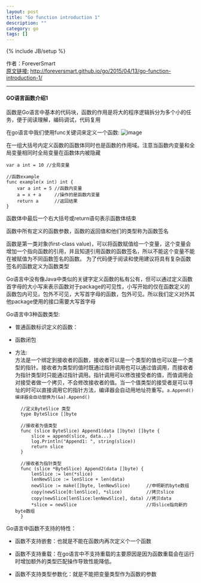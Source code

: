 ```yaml
---
layout: post
title: "Go function introduction 1"
description: ""
category: go
tags: []
---
```

{% include JB/setup %}

作者：ForeverSmart   
[原文链接:](http://foreversmart.github.io/go/2015/04/13/go-function-introduction-1/) http://foreversmart.github.io/go/2015/04/13/go-function-introduction-1/

----

#### GO语言函数介绍1

函数是Go语言中基本的代码块，函数的作用是将大的程序逻辑拆分为多个小的任务，便于阅读理解，编码调试，代码复用
     
在go语言中我们使用func关键词来定义一个函数:
![image](http://mytutu.qiniudn.com/function.jpeg)

在一组大括号内定义函数的函数体同时也是函数的作用域。注意当函数内变量和全局变量相同时全局变量在函数体内被隐藏  
	
	var a int = 10 //全局变量

	//函数example
	func example(x int) int {
		var a int = 5 //函数内变量
		a = x + a     //操作的是函数内变量
		return a      //返回结果
	}

函数体中最后一个右大括号或return语句表示函数体结束

函数中所有定义的函数参数，函数的返回值和他们的类型称为函数签名 

函数是第一类对象(first-class value)，可以将函数赋值给一个变量，这个变量会增加一个指向函数的引用，并且知道引用函数的函数签名，所以不能这个变量不能在被赋值为不同函数签名的函数。 为了代码便于阅读和使用建议将具有复杂函数签名的函数定义为函数类型

Go语言中没有像Java中类似的关键字定义函数的私有公有，但可以通过定义函数首字母的大小写来表示函数对于package的可见性，小写开始的仅在函数定义的函数包内可见，包外不可见，大写首字母的函数，包外可见。所以我们定义对外其他package使用的接口需要大写首字母

Go语言中3种函数类型:

* 普通函数标识定义的函数：

* 函数闭包

* 方法:  
  方法是一个绑定到接收者的函数，接收者可以是一个类型的值也可以是一个类型的指针。接收者为类型的值时既通过指针调用也可以通过值调用，而接收者为指针类型时只能通过指针调用。指针调用可以修改接受者的值，而值调用会对接受者做一个拷贝，不会修改接收者的值。当一个值类型的接受者是可以寻址的时可以直接调用它的指针方法，编译器会自动用地址符重写。`a.Append()编译器会自动替换为(&a).Append()`

	
		//定义ByteSlice 类型
		type ByteSlice []byte

		//接收者为值类型
		func (slice ByteSlice) Append1(data []byte) []byte {
			slice = append(slice, data...)
			log.Println("Append1: ", string(slice))
			return slice
		}
		  	
		//接收者为指针类型
		func (slice *ByteSlice) Append2(data []byte) {
			lenSlice := len(*slice)
			lenNewSlice := lenSlice + len(data)
			newSlice := make([]byte, lenNewSlice)      //申明新的byte数组
			copy(newSlice[0:lenSlice], *slice)         //拷贝slice
			copy(newSlice[lenSlice:lenNewSlice], data) //拷贝data
			*slice = newSlice                          //将slice指向新的byte数组
		}
	
  
  
Go语言中函数不支持的特性：  

* 函数不支持嵌套：也就是不能在函数内再次定义个一个函数

* 函数不支持重载：在go语言中不支持重载的主要原因是因为函数重载会在运行时增加额外的类型匹配操作导致性能降低。

* 函数不支持类型参数化：就是不能把变量类型作为函数的参数
